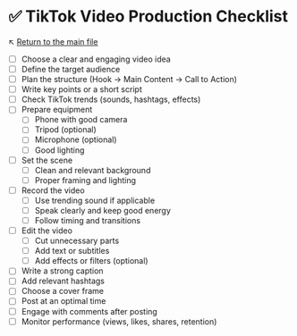 # ✅ TikTok Video Production Checklist

↖️ [Return to the main file](../README.md)

- [ ] Choose a clear and engaging video idea
- [ ] Define the target audience
- [ ] Plan the structure (Hook → Main Content → Call to Action)
- [ ] Write key points or a short script
- [ ] Check TikTok trends (sounds, hashtags, effects)
- [ ] Prepare equipment
  - [ ] Phone with good camera
  - [ ] Tripod (optional)
  - [ ] Microphone (optional)
  - [ ] Good lighting
- [ ] Set the scene
  - [ ] Clean and relevant background
  - [ ] Proper framing and lighting
- [ ] Record the video
  - [ ] Use trending sound if applicable
  - [ ] Speak clearly and keep good energy
  - [ ] Follow timing and transitions
- [ ] Edit the video
  - [ ] Cut unnecessary parts
  - [ ] Add text or subtitles
  - [ ] Add effects or filters (optional)
- [ ] Write a strong caption
- [ ] Add relevant hashtags
- [ ] Choose a cover frame
- [ ] Post at an optimal time
- [ ] Engage with comments after posting
- [ ] Monitor performance (views, likes, shares, retention)
